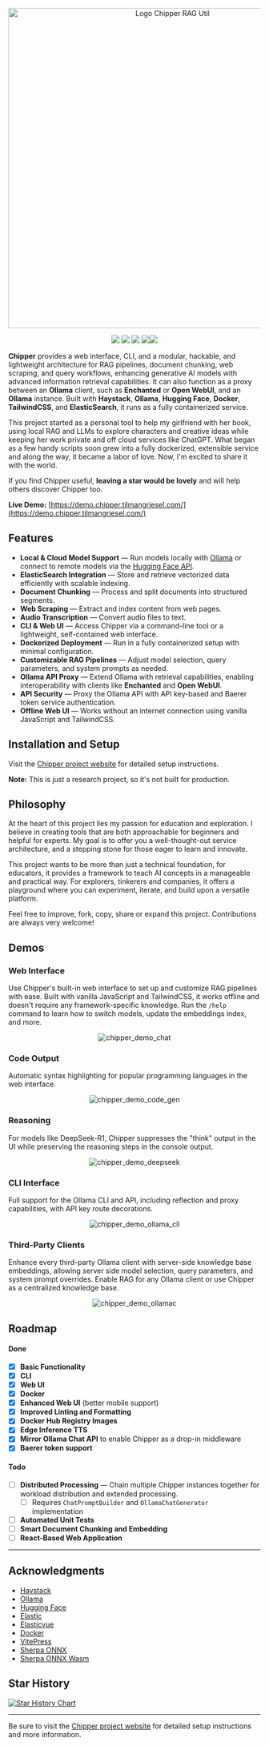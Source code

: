 <p align="center"><img src="https://raw.githubusercontent.com/TilmanGriesel/chipper/refs/heads/main/docs/public/assets/banner.png" width="640" alt="Logo Chipper RAG Util"/></p>
<p align="center">
	<a href="https://chipper.tilmangriesel.com/"><img src="https://img.shields.io/github/actions/workflow/status/TilmanGriesel/chipper/.github%2Fworkflows%2Fdocs-deploy.yml?colorA=1F2229&colorB=ffffff&style=for-the-badge&label=GitHub Pages"></a>
    <a href="https://github.com/TilmanGriesel/chipper/actions"><img src="https://img.shields.io/github/actions/workflow/status/TilmanGriesel/chipper/.github%2Fworkflows%2Fpublish-docker.yml?colorA=1F2229&colorB=ffffff&style=for-the-badge&label=DockerHub"></a>
    <a href="https://github.com/tilmangriesel/chipper/stargazers"><img src="https://img.shields.io/github/stars/tilmangriesel/chipper?colorA=1F2229&colorB=ffffff&style=for-the-badge"></a>
    <a href="https://github.com/tilmangriesel/chipper/issues"><img src="https://img.shields.io/github/issues/tilmangriesel/chipper?colorA=1F2229&colorB=ffffff&style=for-the-badge"></a><a href="https://hub.docker.com/repository/docker/griesel/chipper"><img src="https://img.shields.io/docker/pulls/griesel/chipper?colorA=1F2229&colorB=ffffff&style=for-the-badge"></a>
</p>

**Chipper** provides a web interface, CLI, and a modular, hackable, and lightweight architecture for RAG pipelines, document chunking, web scraping, and query workflows, enhancing generative AI models with advanced information retrieval capabilities. It can also function as a proxy between an **Ollama** client, such as **Enchanted** or **Open WebUI**, and an **Ollama** instance. Built with **Haystack**, **Ollama**, **Hugging Face**, **Docker**, **TailwindCSS**, and **ElasticSearch**, it runs as a fully containerized service.

This project started as a personal tool to help my girlfriend with her book, using local RAG and LLMs to explore characters and creative ideas while keeping her work private and off cloud services like ChatGPT. What began as a few handy scripts soon grew into a fully dockerized, extensible service and along the way, it became a labor of love. Now, I'm excited to share it with the world.

If you find Chipper useful, **leaving a star would be lovely** and will help others discover Chipper too.

**Live Demo:** [https://demo.chipper.tilmangriesel.com/](https://demo.chipper.tilmangriesel.com/)

## Features

- **Local & Cloud Model Support** — Run models locally with [Ollama](https://ollama.com/) or connect to remote models via the [Hugging Face API](https://huggingface.co/).
- **ElasticSearch Integration** — Store and retrieve vectorized data efficiently with scalable indexing.
- **Document Chunking** — Process and split documents into structured segments.
- **Web Scraping** — Extract and index content from web pages.
- **Audio Transcription** — Convert audio files to text.
- **CLI & Web UI** — Access Chipper via a command-line tool or a lightweight, self-contained web interface.
- **Dockerized Deployment** — Run in a fully containerized setup with minimal configuration.
- **Customizable RAG Pipelines** — Adjust model selection, query parameters, and system prompts as needed.
- **Ollama API Proxy** — Extend Ollama with retrieval capabilities, enabling interoperability with clients like **Enchanted** and **Open WebUI**.
- **API Security** — Proxy the Ollama API with API key-based and Baerer token service authentication.
- **Offline Web UI** — Works without an internet connection using vanilla JavaScript and TailwindCSS.

## Installation and Setup

Visit the [Chipper project website](https://chipper.tilmangriesel.com/) for detailed setup instructions.

**Note:** This is just a research project, so it's not built for production.

## Philosophy

At the heart of this project lies my passion for education and exploration. I believe in creating tools that are both approachable for beginners and helpful for experts. My goal is to offer you a well-thought-out service architecture, and a stepping stone for those eager to learn and innovate.

This project wants to be more than just a technical foundation, for educators, it provides a framework to teach AI concepts in a manageable and practical way. For explorers, tinkerers and companies, it offers a playground where you can experiment, iterate, and build upon a versatile platform.

Feel free to improve, fork, copy, share or expand this project. Contributions are always very welcome!

## Demos

### Web Interface

Use Chipper's built-in web interface to set up and customize RAG pipelines with ease. Built with vanilla JavaScript and TailwindCSS, it works offline and doesn't require any framework-specific knowledge. Run the `/help` command to learn how to switch models, update the embeddings index, and more.

<p align="center"><img src="https://raw.githubusercontent.com/TilmanGriesel/chipper/refs/heads/main/docs/public/assets/demos/demo_rag_chat.gif" alt="chipper_demo_chat"/></p>

### Code Output

Automatic syntax highlighting for popular programming languages in the web interface.

<p align="center"><img src="https://raw.githubusercontent.com/TilmanGriesel/chipper/refs/heads/main/docs/public/assets/demos/demo_rag_chat_code.gif" alt="chipper_demo_code_gen"/></p>

### Reasoning

For models like DeepSeek-R1, Chipper suppresses the "think" output in the UI while preserving the reasoning steps in the console output.

<p align="center"><img src="https://raw.githubusercontent.com/TilmanGriesel/chipper/refs/heads/main/docs/public/assets/demos/demo_rag_chat_ds.gif" alt="chipper_demo_deepseek"/></p>

### CLI Interface

Full support for the Ollama CLI and API, including reflection and proxy capabilities, with API key route decorations.

<p align="center"><img src="https://raw.githubusercontent.com/TilmanGriesel/chipper/refs/heads/main/docs/public/assets/demos/demo_rag_chat_cli.gif" alt="chipper_demo_ollama_cli"/></p>

### Third-Party Clients

Enhance every third-party Ollama client with server-side knowledge base embeddings, allowing server side model selection, query parameters, and system prompt overrides. Enable RAG for any Ollama client or use Chipper as a centralized knowledge base.

<p align="center"><img src="https://raw.githubusercontent.com/TilmanGriesel/chipper/refs/heads/main/docs/public/assets/demos/demo_rag_chat_ollamac.gif" alt="chipper_demo_ollamac"/></p>

## Roadmap

#### Done

- [x] **Basic Functionality**
- [x] **CLI**
- [x] **Web UI**
- [x] **Docker**
- [x] **Enhanced Web UI** (better mobile support)
- [x] **Improved Linting and Formatting**
- [x] **Docker Hub Registry Images**
- [x] **Edge Inference TTS**
- [x] **Mirror Ollama Chat API** to enable Chipper as a drop-in middleware
- [x] **Baerer token support**

#### Todo

- [ ] **Distributed Processing** — Chain multiple Chipper instances together for workload distribution and extended processing.
  - [ ] Requires `ChatPromptBuilder` and `OllamaChatGenerator` implementation
- [ ] **Automated Unit Tests**
- [ ] **Smart Document Chunking and Embedding**
- [ ] **React-Based Web Application**

---

## Acknowledgments

- [Haystack](https://haystack.deepset.ai/)
- [Ollama](https://ollama.com/)
- [Hugging Face](https://huggingface.co/)
- [Elastic](https://www.elastic.co)
- [Elasticvue](https://elasticvue.com/)
- [Docker](https://docker.com)
- [VitePress](https://vitepress.dev/)
- [Sherpa ONNX](https://github.com/k2-fsa/sherpa-onnx)
- [Sherpa ONNX Wasm](https://huggingface.co/spaces/k2-fsa/web-assembly-tts-sherpa-onnx-en/tree/main)

## Star History

<a href="https://star-history.com/#TilmanGriesel/chipper&Date">
 <picture>
   <source media="(prefers-color-scheme: dark)" srcset="https://api.star-history.com/svg?repos=TilmanGriesel/chipper&type=Date&theme=dark" />
   <source media="(prefers-color-scheme: light)" srcset="https://api.star-history.com/svg?repos=TilmanGriesel/chipper&type=Date" />
   <img alt="Star History Chart" src="https://api.star-history.com/svg?repos=TilmanGriesel/chipper&type=Date" />
 </picture>
</a>

---

Be sure to visit the [Chipper project website](https://chipper.tilmangriesel.com/) for detailed setup instructions and more information.
